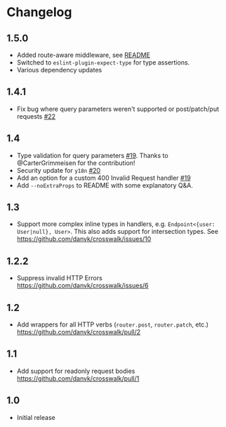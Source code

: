 # Changelog

## 1.5.0

- Added route-aware middleware, see [README](https://github.com/danvk/crosswalk#route-aware-middleware)
- Switched to `eslint-plugin-expect-type` for type assertions.
- Various dependency updates

## 1.4.1

- Fix bug where query parameters weren't supported or post/patch/put requests [#22](https://github.com/danvk/crosswalk/pull/22)

## 1.4

- Type validation for query parameters [#19](https://github.com/danvk/crosswalk/issues/19).
  Thanks to @CarterGrimmeisen for the contribution!
- Security update for `y18n` [#20](https://github.com/danvk/crosswalk/pull/20)
- Add an option for a custom 400 Invalid Request handler [#19](https://github.com/danvk/crosswalk/pull/19)
- Add `--noExtraProps` to README with some explanatory Q&A.

## 1.3

- Support more complex inline types in handlers, e.g. `Endpoint<{user: User|null}, User>`.
  This also adds support for intersection types.
  See <https://github.com/danvk/crosswalk/issues/10>

## 1.2.2

- Suppress invalid HTTP Errors <https://github.com/danvk/crosswalk/issues/6>

## 1.2

- Add wrappers for all HTTP verbs (`router.post`, `router.patch`, etc.) <https://github.com/danvk/crosswalk/pull/2>

## 1.1

- Add support for readonly request bodies <https://github.com/danvk/crosswalk/pull/1>

## 1.0

- Initial release
